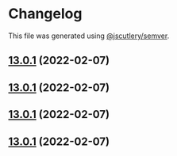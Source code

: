 # Changelog

This file was generated using [@jscutlery/semver](https://github.com/jscutlery/semver).

## [13.0.1](https://github.com/fruchtzwerg/ngutils/compare/v13.0.0...v13.0.1) (2022-02-07)



## [13.0.1](https://github.com/fruchtzwerg/ngutils/compare/v13.0.0...v13.0.1) (2022-02-07)



## [13.0.1](https://github.com/fruchtzwerg/ngutils/compare/v13.0.0...v13.0.1) (2022-02-07)



## [13.0.1](https://github.com/fruchtzwerg/ngutils/compare/v13.0.0...v13.0.1) (2022-02-07)
